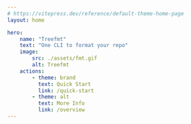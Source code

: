 ```yaml
---
# https://vitepress.dev/reference/default-theme-home-page
layout: home

hero:
    name: "Treefmt"
    text: "One CLI to format your repo"
    image:
        src: ./assets/fmt.gif
        alt: Treefmt
    actions:
        - theme: brand
          text: Quick Start
          link: /quick-start
        - theme: alt
          text: More Info
          link: /overview
---
```

